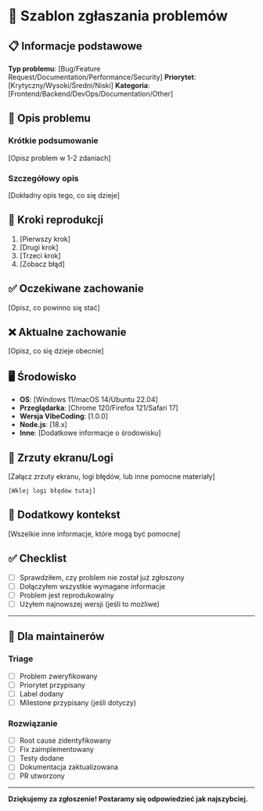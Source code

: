 # 🐛 Szablon zgłaszania problemów

## 📋 Informacje podstawowe

**Typ problemu**: [Bug/Feature Request/Documentation/Performance/Security]
**Priorytet**: [Krytyczny/Wysoki/Średni/Niski]
**Kategoria**: [Frontend/Backend/DevOps/Documentation/Other]

## 📝 Opis problemu

### Krótkie podsumowanie
[Opisz problem w 1-2 zdaniach]

### Szczegółowy opis
[Dokładny opis tego, co się dzieje]

## 🔄 Kroki reprodukcji

1. [Pierwszy krok]
2. [Drugi krok]
3. [Trzeci krok]
4. [Zobacz błąd]

## ✅ Oczekiwane zachowanie

[Opisz, co powinno się stać]

## ❌ Aktualne zachowanie

[Opisz, co się dzieje obecnie]

## 🖥️ Środowisko

- **OS**: [Windows 11/macOS 14/Ubuntu 22.04]
- **Przeglądarka**: [Chrome 120/Firefox 121/Safari 17]
- **Wersja VibeCoding**: [1.0.0]
- **Node.js**: [18.x]
- **Inne**: [Dodatkowe informacje o środowisku]

## 📸 Zrzuty ekranu/Logi

[Załącz zrzuty ekranu, logi błędów, lub inne pomocne materiały]

```
[Wklej logi błędów tutaj]
```

## 🔗 Dodatkowy kontekst

[Wszelkie inne informacje, które mogą być pomocne]

## ✅ Checklist

- [ ] Sprawdziłem, czy problem nie został już zgłoszony
- [ ] Dołączyłem wszystkie wymagane informacje
- [ ] Problem jest reprodukowalny
- [ ] Użyłem najnowszej wersji (jeśli to możliwe)

---

## 📝 Dla maintainerów

### Triage
- [ ] Problem zweryfikowany
- [ ] Priorytet przypisany
- [ ] Label dodany
- [ ] Milestone przypisany (jeśli dotyczy)

### Rozwiązanie
- [ ] Root cause zidentyfikowany
- [ ] Fix zaimplementowany
- [ ] Testy dodane
- [ ] Dokumentacja zaktualizowana
- [ ] PR utworzony

---

**Dziękujemy za zgłoszenie! Postaramy się odpowiedzieć jak najszybciej.**